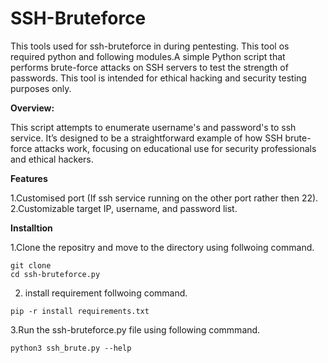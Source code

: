 # SSH-Bruteforce
This tools used for ssh-bruteforce in during pentesting. This tool os required python and following modules.A simple Python script that performs brute-force attacks on SSH servers to test the strength of passwords. This tool is intended for ethical hacking and security testing purposes only.

**Overview:**

This script attempts to enumerate username's and password's to ssh service. It’s designed to be a straightforward example of how SSH brute-force attacks work, focusing on educational use for security professionals and ethical hackers.

**Features**

1.Customised port (If ssh service running on the other port rather then 22).
2.Customizable target IP, username, and password list.


**Installtion**

1.Clone the repositry and move to the directory using follwoing command.

```
git clone
cd ssh-bruteforce.py
```
2. install requirement follwoing command.
```
pip -r install requirements.txt
```
3.Run the ssh-bruteforce.py file using following commmand.

```
python3 ssh_brute.py --help
```
